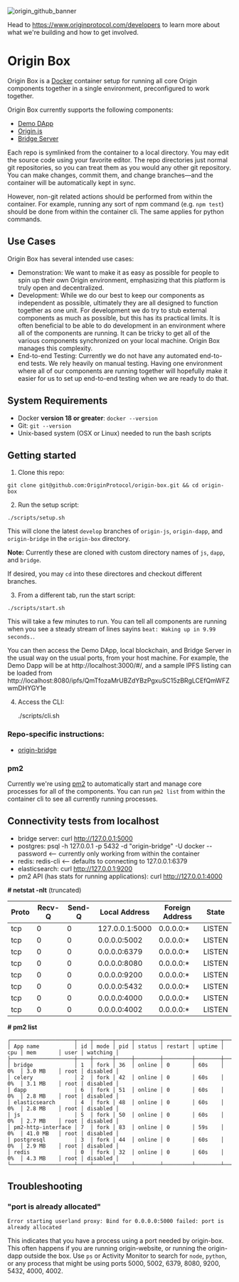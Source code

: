 ![origin_github_banner](https://user-images.githubusercontent.com/673455/37314301-f8db9a90-2618-11e8-8fee-b44f38febf38.png)

Head to https://www.originprotocol.com/developers to learn more about what we're building and how to get involved.

# Origin Box

Origin Box is a [Docker](https://www.docker.com/) container setup for running all core Origin components together in a single environment, preconfigured to work together.

Origin Box currently supports the following components:
- [Demo DApp](https://github.com/OriginProtocol/origin-dapp)
- [Origin.js](https://github.com/OriginProtocol/origin-js)
- [Bridge Server](https://github.com/originprotocol/origin-bridge)

Each repo is symlinked from the container to a local directory. You may edit the source code using your favorite editor. The repo directories just normal git repositories, so you can treat them as you would any other git repository. You can make changes, commit them, and change branches—and the container will be automatically kept in sync.

However, non-git related actions should be performed from within the container. For example, running any sort of npm command (e.g. `npm test`) should be done from within the container cli. The same applies for python commands.


## Use Cases

Origin Box has several intended use cases:
- Demonstration: We want to make it as easy as possible for people to spin up their own Origin environment, emphasizing that this platform is truly open and decentralized.
- Development: While we do our best to keep our components as independent as possible, ultimately they are all designed to function together as one unit. For development we do try to stub external components as much as possible, but this has its practical limits. It is often beneficial to be able to do development in an environment where all of the components are running. It can be tricky to get all of the various components synchronized on your local machine. Origin Box manages this complexity.
- End-to-end Testing: Currently we do not have any automated end-to-end tests. We rely heavily on manual testing. Having one environment where all of our components are running together will hopefully make it easier for us to set up end-to-end testing when we are ready to do that.


## System Requirements

- Docker **version 18 or greater**:
`docker --version`
- Git:
`git --version`
- Unix-based system (OSX or Linux) needed to run the bash scripts

## Getting started

1. Clone this repo:
```
git clone git@github.com:OriginProtocol/origin-box.git && cd origin-box
```

2. Run the setup script:
```
./scripts/setup.sh
```

This will clone the latest `develop` branches of `origin-js`, `origin-dapp`, and `origin-bridge` in the `origin-box` directory.

**Note:** Currently these are cloned with custom directory names of `js`, `dapp`, and `bridge`.

If desired, you may `cd` into these directores and checkout different branches.

3. From a different tab, run the start script:
```
./scripts/start.sh
```

This will take a few minutes to run. You can tell all components are running when you see a steady stream of lines sayins `beat: Waking up in 9.99 seconds.`. 

You can then access the Demo DApp, local blockchain, and Bridge Server in the usual way on the usual ports, from your host machine. For example, the Demo Dapp will be at http://localhost:3000/#/, and a sample IPFS listing can be loaded from http://localhost:8080/ipfs/QmTfozaMrUBZdYBzPgxuSC15zBRgLCEfQmWFZwmDHYGY1e

4. Access the CLI:

    ./scripts/cli.sh

### Repo-specific instructions:

- [origin-bridge](bridge.md)

### pm2

Currently we're using [pm2](http://pm2.keymetrics.io/) to automatically start and manage core processes for all of the components. You can run `pm2 list` from within the container cli to see all currently running processes.

## Connectivity tests from localhost

- bridge server: curl http://127.0.0.1:5000
- postgres:  psql -h 127.0.0.1 -p 5432 -d "origin-bridge" -U docker --password <-- currently only working from within the container
- redis: redis-cli <-- defaults to connecting to 127.0.0.1:6379
- elasticsearch: curl http://127.0.0.1:9200
- pm2 API (has stats for running applications): curl http://127.0.0.1:4000

**\# netstat -nlt** (truncated)

|Proto  | Recv-Q |Send-Q |Local Address     |      Foreign Address      |   State      |
| ----- | ------ | ----- | ---------------- | ------------------------- | ------------ |
|tcp    |    0   |   0   | 127.0.0.1:5000   |       0.0.0.0:*           |    LISTEN    |
|tcp    |    0   |   0   | 0.0.0.0:5002     |       0.0.0.0:*           |    LISTEN    |
|tcp    |    0   |   0   | 0.0.0.0:6379     |       0.0.0.0:*           |    LISTEN    |
|tcp    |    0   |   0   | 0.0.0.0:8080     |       0.0.0.0:*           |    LISTEN    |
|tcp    |    0   |   0   | 0.0.0.0:9200     |       0.0.0.0:*           |    LISTEN    |
|tcp    |    0   |   0   | 0.0.0.0:5432     |       0.0.0.0:*           |    LISTEN    |
|tcp    |    0   |   0   | 0.0.0.0:4000     |       0.0.0.0:*           |    LISTEN    |
|tcp    |    0   |   0   | 0.0.0.0:4002     |       0.0.0.0:*           |    LISTEN    |

**\# pm2 list**

```
┌────────────────────┬────┬──────┬─────┬────────┬─────────┬────────┬─────┬───────────┬──────┬──────────┐
│ App name           │ id │ mode │ pid │ status │ restart │ uptime │ cpu │ mem       │ user │ watching │
├────────────────────┼────┼──────┼─────┼────────┼─────────┼────────┼─────┼───────────┼──────┼──────────┤
│ bridge             │ 1  │ fork │ 36  │ online │ 0       │ 60s    │ 0%  │ 3.0 MB    │ root │ disabled │
│ celery             │ 2  │ fork │ 42  │ online │ 0       │ 60s    │ 0%  │ 3.1 MB    │ root │ disabled │
│ dapp               │ 6  │ fork │ 51  │ online │ 0       │ 60s    │ 0%  │ 2.8 MB    │ root │ disabled │
│ elasticsearch      │ 4  │ fork │ 48  │ online │ 0       │ 60s    │ 0%  │ 2.8 MB    │ root │ disabled │
│ js                 │ 5  │ fork │ 50  │ online │ 0       │ 60s    │ 0%  │ 2.7 MB    │ root │ disabled │
│ pm2-http-interface │ 7  │ fork │ 83  │ online │ 0       │ 59s    │ 0%  │ 41.0 MB   │ root │ disabled │
│ postgresql         │ 3  │ fork │ 44  │ online │ 0       │ 60s    │ 0%  │ 2.9 MB    │ root │ disabled │
│ redis              │ 0  │ fork │ 32  │ online │ 0       │ 60s    │ 0%  │ 4.3 MB    │ root │ disabled │
└────────────────────┴────┴──────┴─────┴────────┴─────────┴────────┴─────┴───────────┴──────┴──────────┘
```


## Troubleshooting

### "port is already allocated"
```
Error starting userland proxy: Bind for 0.0.0.0:5000 failed: port is already allocated
```
This indicates that you have a process using a port needed by origin-box. This often happens if you are running origin-website, or running the origin-dapp outside the box. Use `ps` or Activity Monitor to search for `node`, `python`, or any process that might be using ports 5000, 5002, 6379, 8080, 9200, 5432, 4000, 4002.
